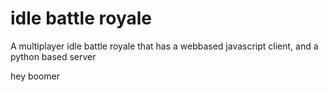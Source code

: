 # idle battle royale
A multiplayer idle battle royale that has a webbased javascript client, and a python based server

hey boomer